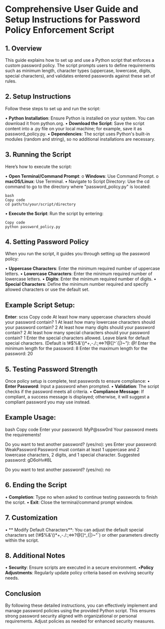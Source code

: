 # Comprehensive User Guide and Setup Instructions for Password Policy Enforcement Script

## 1. Overview

This guide explains how to set up and use a Python script that enforces a custom password policy. The script prompts users to define requirements such as minimum length, character types (uppercase, lowercase, digits, special characters), and validates entered passwords against these set of rules.

## 2. Setup Instructions
   
Follow these steps to set up and run the script:

  •	**Python Installation**: Ensure Python is installed on your system. You can download it from python.org.
  •	**Download the Script**: Save the script content into a .py file on your local machine; for example, save it as password_policy.py.
  •	**Dependencies**: The script uses Python's built-in modules (random and string), so no additional installations are necessary.

## 3. Running the Script

Here’s how to execute the script:

  •	**Open Terminal/Command Prompt**:
    o	**Windows**: Use Command Prompt.
    o	**macOS/Linux**: Use Terminal.
  •	Navigate to Script Directory: Use the cd command to go to the directory where "password_policy.py" is located:

    bash
    Copy code
    cd path/to/your/script/directory
  •	**Execute the Script**: Run the script by entering:

    Copy code
    python password_policy.py

## 4. Setting Password Policy

When you run the script, it guides you through setting up the password policy:

  •	**Uppercase Characters**: Enter the minimum required number of uppercase letters.
  •	**Lowercase Characters**: Enter the minimum required number of lowercase letters.
  •	**Digits**: Enter the minimum required number of digits.
  •	**Special Characters**: Define the minimum number required and specify allowed characters or use the default set.

## Example Script Setup:
 **Enter**:
   scss
   Copy code
   At least how many uppercase characters should your password contain? 1
   At least how many lowercase characters should your password contain? 2
   At least how many digits should your password contain? 2
   At least how many special characters should your password contain? 1
   Enter the special characters allowed. Leave blank for default special characters. (Default is !#$%&'()*+,-./:;<=>?@[\]^_`{|}~"): @!_
   Enter the minimum length for the password: 8
   Enter the maximum length for the password: 20

## 5. Testing Password Strength

Once policy setup is complete, test passwords to ensure compliance:
  •	**Enter Password**: Input a password when prompted.
  •	**Validation**: The script checks if the password meets all criteria.
  •	**Compliance Message**: If compliant, a success message is displayed; otherwise, it will suggest a compliant password you may use instead.

## Example Usage:

bash
Copy code
Enter your password: MyP@ssw0rd
Your password meets the requirements!

Do you want to test another password? (yes/no): yes
Enter your password: WeakPassword
Password must contain at least 1 uppercase and 2 lowercase characters, 2 digits, and 1 special character. Suggested password: gD6oHv#8L

Do you want to test another password? (yes/no): no

## 6. Ending the Script

  •	**Completion**: Type no when asked to continue testing passwords to finish the script.
  •	**Exit**: Close the terminal/command prompt window.

## 7. Customization
  •	** Modify Default Characters**: You can adjust the default special characters set (!#$%&'()*+,-./:;<=>?@[\]^_{|}~"`) or other parameters directly within the script.

## 8. Additional Notes
  • **Security**: Ensure scripts are executed in a secure environment.
  •**Policy Adjustments**: Regularly update policy criteria based on evolving security needs.
  
## Conclusion

By following these detailed instructions, you can effectively implement and manage password policies using the provided Python script. This ensures strong password security aligned with organizational or personal requirements. Adjust policies as needed for enhanced security measures.
